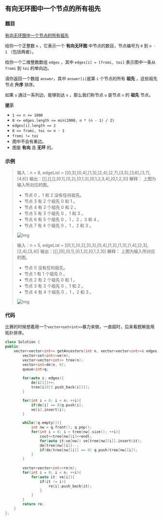 ## 有向无环图中一个节点的所有祖先

### 题目

[有向无环图中一个节点的所有祖先](https://leetcode-cn.com/problems/all-ancestors-of-a-node-in-a-directed-acyclic-graph/)

给你一个正整数 `n` ，它表示一个 **有向无环图** 中节点的数目，节点编号为 `0` 到 `n - 1` （包括两者）。

给你一个二维整数数组 `edges` ，其中 `edges[i] = [fromi, toi]` 表示图中一条从 `fromi` 到 `toi` 的单向边。

请你返回一个数组 `answer`，其中 `answer[i]`是第 `i` 个节点的所有 **祖先** ，这些祖先节点 **升序** 排序。

如果 `u` 通过一系列边，能够到达 `v` ，那么我们称节点 `u` 是节点 `v` 的 **祖先** 节点。

**提示**

- `1 <= n <= 1000`
- `0 <= edges.length <= min(2000, n * (n - 1) / 2)`
- `edges[i].length == 2`
- `0 <= fromi, toi <= n - 1`
- `fromi != toi`
- 图中不会有重边。
- 图是 **有向** 且 **无环** 的。

### 示例

>输入：n = 8, edgeList = [[0,3],[0,4],[1,3],[2,4],[2,7],[3,5],[3,6],[3,7],[4,6]]
>输出：[[],[],[],[0,1],[0,2],[0,1,3],[0,1,2,3,4],[0,1,2,3]]
>解释：
>上图为输入所对应的图。
>
>- 节点 0 ，1 和 2 没有任何祖先。
>- 节点 3 有 2 个祖先 0 和 1 。
>- 节点 4 有 2 个祖先 0 和 2 。
>- 节点 5 有 3 个祖先 0 ，1 和 3 。
>- 节点 6 有 5 个祖先 0 ，1 ，2 ，3 和 4 。
>- 节点 7 有 4 个祖先 0 ，1 ，2 和 3 。
>
>![img](https://assets.leetcode.com/uploads/2019/12/12/e1.png)

>输入：n = 5, edgeList = [[0,1],[0,2],[0,3],[0,4],[1,2],[1,3],[1,4],[2,3],[2,4],[3,4]]
>输出：[[],[0],[0,1],[0,1,2],[0,1,2,3]]
>解释：
>上图为输入所对应的图。
>
>- 节点 0 没有任何祖先。
>- 节点 1 有 1 个祖先 0 。
>- 节点 2 有 2 个祖先 0 和 1 。
>- 节点 3 有 3 个祖先 0 ，1 和 2 。
>- 节点 4 有 4 个祖先 0 ，1 ，2 和 3 。
>
>![img](https://assets.leetcode.com/uploads/2019/12/12/e2.png)

### 代码

比赛的时候想着用一个`vector<set<int>>`暴力来做，一直超时，后来看题解是用拓扑排序。

```c++
class Solution {
public:
    vector<vector<int>> getAncestors(int n, vector<vector<int>>& edges) {
        vector<set<int>>ve(n);
        vector<vector<int>> tree(n);
        vector<int>de(n, 0);
        queue<int>q;
        
        for(auto i: edges){
            de[i[1]]++;
            tree[i[0]].push_back(i[1]);
        }

        for(int i = 0; i < n; ++i){
            if(de[i] == 0)q.push(i);
            ve[i].insert(i);
        }

        while(!q.empty()){
            int nw = q.front(); q.pop();
            for(int i = 0; i < tree[nw].size(); ++i){
                cout<<tree[nw][i]<<endl;
                for(auto it:ve[nw]) ve[tree[nw][i]].insert(it);
                de[tree[nw][i]]--;
                if(de[tree[nw][i]] == 0) q.push(tree[nw][i]);
            }
        }
        
        vector<vector<int>>re(n);
        for(int i = 0; i < n; ++i){
            for(auto it: ve[i]){
                if(it != i){
                    re[i].push_back(it);
                }
            }
        }
        return re;
    }
};
```